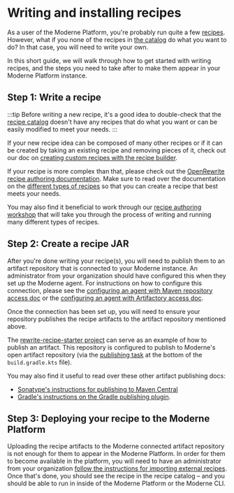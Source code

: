# Writing and installing recipes

As a user of the Moderne Platform, you're probably run quite a few [recipes](https://docs.openrewrite.org/concepts-and-explanations/recipes). However, what if you none of the recipes in [the catalog](https://docs.openrewrite.org/recipes) do what you want to do? In that case, you will need to write your own. 

In this short guide, we will walk through how to get started with writing recipes, and the steps you need to take after to make them appear in your Moderne Platform instance.

## Step 1: Write a recipe

:::tip
Before writing a new recipe, it's a good idea to double-check that the [recipe catalog](https://docs.openrewrite.org/recipes) doesn't have any recipes that do what you want or can be easily modified to meet your needs.
:::

If your new recipe idea can be composed of many other recipes or if it can be created by taking an existing recipe and removing pieces of it, check out our doc on [creating custom recipes with the recipe builder](./new-recipe-builder.md).

If your recipe is more complex than that, please check out the [OpenRewrite recipe authoring documentation](https://docs.openrewrite.org/authoring-recipes/recipe-development-environment). Make sure to read over the documentation on the [different types of recipes](https://docs.openrewrite.org/authoring-recipes/types-of-recipes) so that you can create a recipe that best meets your needs.

You may also find it beneficial to work through our [recipe authoring workshop](../../workshops/recipe-authoring.md) that will take you through the process of writing and running many different types of recipes.

## Step 2: Create a recipe JAR

After you're done writing your recipe(s), you will need to publish them to an artifact repository that is connected to your Moderne instance. An administrator from your organization should have configured this when they set up the Moderne agent. For instructions on how to configure this connection, please see the [configuring an agent with Maven repository access doc](../../../administrator-documentation/moderne-platform/how-to-guides/agent-configuration/configure-an-agent-with-maven-repository-access.md) or the [configuring an agent with Artifactory access doc](../../../administrator-documentation/moderne-platform/how-to-guides/agent-configuration/configuring-artifactory-with-recipes.md).

Once the connection has been set up, you will need to ensure your repository publishes the recipe artifacts to the artifact repository mentioned above. 

The [rewrite-recipe-starter project](https://github.com/moderneinc/rewrite-recipe-starter/blob/main/build.gradle.kts) can serve as an example of how to publish an artifact. This repository is configured to publish to Moderne's open artifact repository (via the [publishing task](https://github.com/moderneinc/rewrite-recipe-starter/blob/main/build.gradle.kts#L77-L84) at the bottom of the `build.gradle.kts` file).

You may also find it useful to read over these other artifact publishing docs:

* [Sonatype's instructions for publishing to Maven Central](https://maven.apache.org/repository/guide-central-repository-upload.html)
* [Gradle's instructions on the Gradle publishing plugin](https://docs.gradle.org/current/userguide/publishing_maven.html).

## Step 3: Deploying your recipe to the Moderne Platform

Uploading the recipe artifacts to the Moderne connected artifact repository is not enough for them to appear in the Moderne Platform. In order for them to become available in the platform, you will need to have an administrator from your organization [follow the instructions for importing external recipes](https://docs.moderne.io/administrator-documentation/moderne-platform/how-to-guides/importing-external-recipes/). Once that's done, you should see the recipe in the recipe catalog – and you should be able to run in inside of the Moderne Platform or the Moderne CLI.
